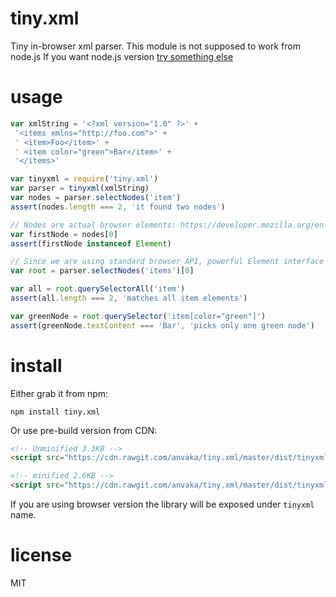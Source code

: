 # tiny.xml

Tiny in-browser xml parser. This module is not supposed to work from node.js
If you want node.js version [try something else](https://anvaka.github.io/npmrank/online/#tag=xml)

# usage

``` js
var xmlString = '<?xml version="1.0" ?>' +
 '<items xmlns="http://foo.com">' +
 ' <item>Foo</item>' +
 ' <item color="green">Bar</item>' +
 '</items>'

var tinyxml = require('tiny.xml')
var parser = tinyxml(xmlString)
var nodes = parser.selectNodes('item')
assert(nodes.length === 2, 'it found two nodes')

// Nodes are actual browser elements: https://developer.mozilla.org/en-US/docs/Web/API/Element
var firstNode = nodes[0]
assert(firstNode instanceof Element)

// Since we are using standard browser API, powerful Element interface is supported:
var root = parser.selectNodes('items')[0]

var all = root.querySelectorAll('item')
assert(all.length === 2, 'matches all item elements')

var greenNode = root.querySelector('item[color="green"]')
assert(greenNode.textContent === 'Bar', 'picks only one green node')
```

# install

Either grab it from npm:

```
npm install tiny.xml
```

Or use pre-build version from CDN:

``` html
<!-- Unminified 3.3KB -->
<script src="https://cdn.rawgit.com/anvaka/tiny.xml/master/dist/tinyxml.js"></script>

<!-- minified 2.6KB -->
<script src="https://cdn.rawgit.com/anvaka/tiny.xml/master/dist/tinyxml.min.js"></script>
```

If you are using browser version the library will be exposed under `tinyxml` name.

# license

MIT
